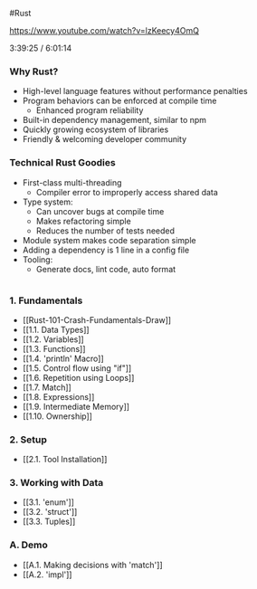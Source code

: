 #Rust

https://www.youtube.com/watch?v=lzKeecy4OmQ

3:39:25 / 6:01:14
### Why Rust?
- High-level language features without performance penalties
- Program behaviors can be enforced at compile time
	- Enhanced program reliability
- Built-in dependency management, similar to npm
- Quickly growing ecosystem of libraries
- Friendly & welcoming developer community

### Technical Rust Goodies
- First-class multi-threading
	- Compiler error to improperly access shared data
- Type system:
	- Can uncover bugs at compile time
	- Makes refactoring simple
	- Reduces the number of tests needed
- Module system makes code separation simple
- Adding a dependency is 1 line in a config file
- Tooling:
	- Generate docs, lint code, auto format

```rust

```

### 1. Fundamentals
- [[Rust-101-Crash-Fundamentals-Draw]]
- [[1.1. Data Types]]
- [[1.2. Variables]]
- [[1.3. Functions]]
- [[1.4. 'println' Macro]]
- [[1.5. Control flow using "if"]]
- [[1.6. Repetition using Loops]]
- [[1.7. Match]]
- [[1.8. Expressions]]
- [[1.9. Intermediate Memory]]
- [[1.10. Ownership]]

### 2. Setup
- [[2.1. Tool Installation]]

### 3. Working with Data
- [[3.1. 'enum']]
- [[3.2. 'struct']]
- [[3.3. Tuples]]

### A. Demo
- [[A.1. Making decisions with 'match']]
- [[A.2. 'impl']]



